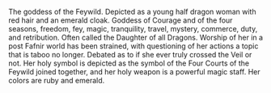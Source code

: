 The goddess of the Feywild. Depicted as a young half dragon woman with red hair and an emerald cloak. Goddess of Courage and of the four seasons, freedom, fey, magic, tranquility, travel, mystery, commerce, duty, and  retribution. Often called the Daughter of all Dragons. Worship of her in a post Fafnir world has been strained, with questioning of her actions a topic that is taboo no longer. Debated as to if she ever truly crossed the Veil or not. Her holy symbol is depicted as the symbol of the Four Courts of the Feywild joined together, and her holy weapon is a powerful magic staff. Her colors are ruby and emerald.